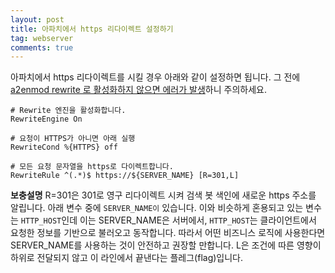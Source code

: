 ```yaml
---
layout: post
title: 아파치에서 https 리다이렉트 설정하기
tag: webserver
comments: true
---
```


아파치에서 https 리다이렉트를 시킬 경우 아래와 같이 설정하면 됩니다. 그 전에 [a2enmod rewrite 로 활성화하지 않으면 에러가 발생](https://devlog.jwgo.kr/2019/04/14/rewrite-engine-syntax-error-on-apache)하니 주의하세요.

```
# Rewrite 엔진을 활성화합니다.
RewriteEngine On

# 요청이 HTTPS가 아니면 아래 실행
RewriteCond %{HTTPS} off

# 모든 요청 문자열을 https로 다이렉트합니다.
RewriteRule ^(.*)$ https://${SERVER_NAME} [R=301,L]
```

**보충설명**
R=301은 301로 영구 리다이렉트 시켜 검색 봇 색인에 새로운 https 주소를 알립니다. 아래 변수 중에 `SERVER_NAME이` 있습니다. 이와 비슷하게 혼용되고 있는 변수는 `HTTP_HOST`인데 이는 SERVER_NAME은 서버에서, `HTTP_HOST`는 클라이언트에서 요청한 정보를 기반으로 불러오고 동작합니다. 따라서 어떤 비즈니스 로직에 사용한다면 SERVER_NAME를 사용하는 것이 안전하고 권장할 만합니다. L은 조건에 따른 영향이 하위로 전달되지 않고 이 라인에서 끝낸다는 플레그(flag)입니다.
